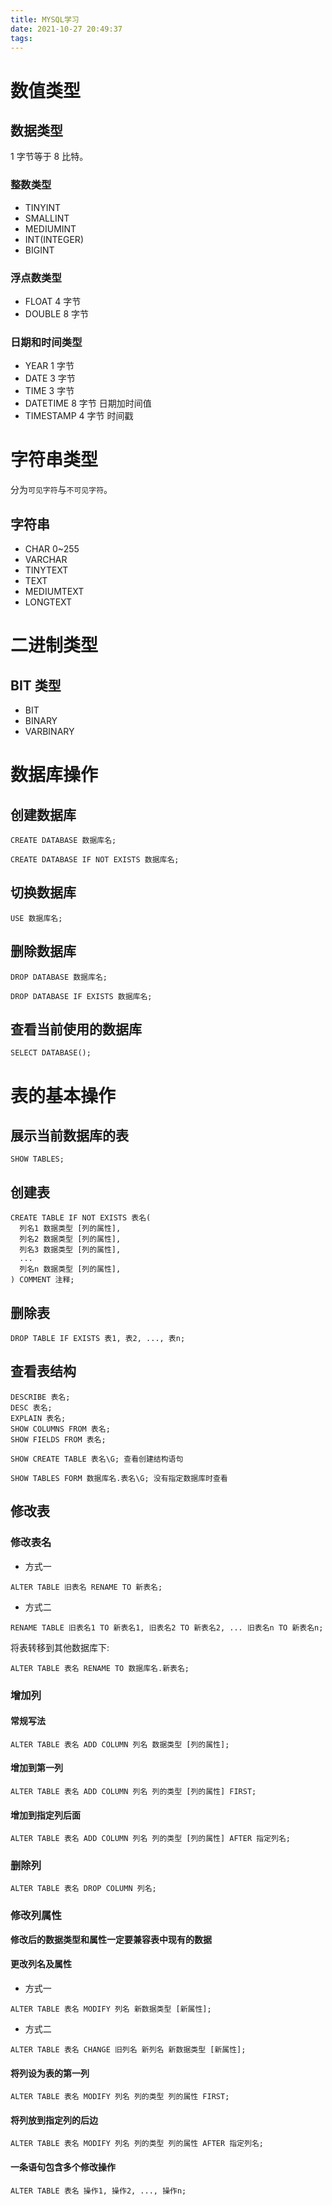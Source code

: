 ```yaml
---
title: MYSQL学习
date: 2021-10-27 20:49:37
tags:
---
```


# 数值类型

## 数据类型

1 字节等于 8 比特。

### 整数类型

- TINYINT
- SMALLINT
- MEDIUMINT
- INT(INTEGER)
- BIGINT

### 浮点数类型

- FLOAT 4 字节
- DOUBLE 8 字节

### 日期和时间类型

- YEAR 1 字节
- DATE 3 字节
- TIME 3 字节
- DATETIME 8 字节 日期加时间值
- TIMESTAMP 4 字节 时间戳

# 字符串类型

分为`可见字符`与`不可见字符`。

## 字符串

- CHAR 0~255
- VARCHAR
- TINYTEXT
- TEXT
- MEDIUMTEXT
- LONGTEXT

# 二进制类型

## BIT 类型

- BIT
- BINARY
- VARBINARY

# 数据库操作

## 创建数据库

```
CREATE DATABASE 数据库名;

CREATE DATABASE IF NOT EXISTS 数据库名;
```

## 切换数据库

```
USE 数据库名;
```

## 删除数据库

```
DROP DATABASE 数据库名;

DROP DATABASE IF EXISTS 数据库名;
```

## 查看当前使用的数据库

```
SELECT DATABASE();
```

# 表的基本操作

## 展示当前数据库的表

```
SHOW TABLES;
```

## 创建表

```
CREATE TABLE IF NOT EXISTS 表名(
  列名1 数据类型 [列的属性],
  列名2 数据类型 [列的属性],
  列名3 数据类型 [列的属性],
  ...
  列名n 数据类型 [列的属性],
) COMMENT 注释;
```

## 删除表

```
DROP TABLE IF EXISTS 表1, 表2, ..., 表n;
```

## 查看表结构

```
DESCRIBE 表名;
DESC 表名;
EXPLAIN 表名;
SHOW COLUMNS FROM 表名;
SHOW FIELDS FROM 表名;

SHOW CREATE TABLE 表名\G; 查看创建结构语句

SHOW TABLES FORM 数据库名.表名\G; 没有指定数据库时查看
```

## 修改表

### 修改表名

- 方式一

```
ALTER TABLE 旧表名 RENAME TO 新表名;
```

- 方式二

```
RENAME TABLE 旧表名1 TO 新表名1, 旧表名2 TO 新表名2, ... 旧表名n TO 新表名n;
```

将表转移到其他数据库下:

```
ALTER TABLE 表名 RENAME TO 数据库名.新表名;
```

### 增加列

#### 常规写法

```
ALTER TABLE 表名 ADD COLUMN 列名 数据类型 [列的属性];
```

#### 增加到第一列

```
ALTER TABLE 表名 ADD COLUMN 列名 列的类型 [列的属性] FIRST;
```

#### 增加到指定列后面

```
ALTER TABLE 表名 ADD COLUMN 列名 列的类型 [列的属性] AFTER 指定列名;
```

### 删除列

```
ALTER TABLE 表名 DROP COLUMN 列名;
```

### 修改列属性

**修改后的数据类型和属性一定要兼容表中现有的数据**

#### 更改列名及属性

- 方式一

```
ALTER TABLE 表名 MODIFY 列名 新数据类型 [新属性];
```

- 方式二

```
ALTER TABLE 表名 CHANGE 旧列名 新列名 新数据类型 [新属性];
```

#### 将列设为表的第一列

```
ALTER TABLE 表名 MODIFY 列名 列的类型 列的属性 FIRST;
```

#### 将列放到指定列的后边

```
ALTER TABLE 表名 MODIFY 列名 列的类型 列的属性 AFTER 指定列名;
```

#### 一条语句包含多个修改操作

```
ALTER TABLE 表名 操作1, 操作2, ..., 操作n;
```

